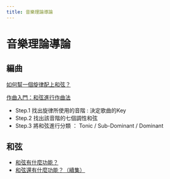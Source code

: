 ```yaml
---
title: 音樂理論導論
---
```


# 音樂理論導論

## 編曲

[如何幫一個旋律配上和弦？](https://www.youtube.com/watch?v=WT_hnImTfNM)

[作曲入門：和弦進行作曲法](https://liswei.com/tw/chord-progression/)

* Step.1 找出旋律所使用的音階 : 決定歌曲的Key
* Step.2 找出該音階的七個調性和弦
* Step.3 將和弦進行分類 ： Tonic / Sub-Dominant / Dominant

## 和弦

* [和弦有什麼功能？](https://www.youtube.com/watch?v=kMlJSwFAiTU)
* [和弦還有什麼功能？（續集）](https://www.youtube.com/watch?v=1USZt8fx82U)